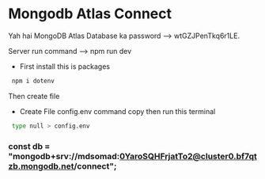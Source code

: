 # Mongodb Atlas Connect


Yah hai MongoDB Atlas Database ka password --> wtGZJPenTkq6r1LE.


Server run command --> npm run dev


 - First install this is packages
  ```sh
   npm i dotenv
  ```
Then create file
- Create File config.env command copy then run this terminal 
```sh
 type null > config.env
```

### const db = "mongodb+srv://mdsomad:0YaroSQHFrjatTo2@cluster0.bf7qtzb.mongodb.net/connect";
